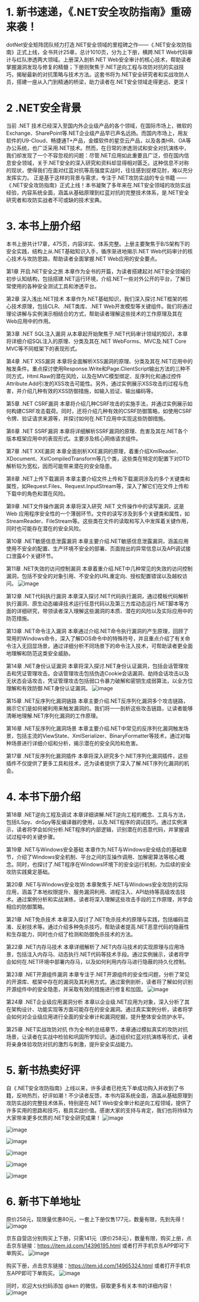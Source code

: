 # 1. 新书速递，《.NET安全攻防指南》重磅来袭！

dotNet安全矩阵团队倾力打造.NET安全领域的里程碑之作——《.NET安全攻防指南》正式上线，全书共计25章，总计1010页，分为上下册，横跨.NET Web代码审计与红队渗透两大领域。上册深入剖析.NET Web安全审计的核心技术，帮助读者掌握漏洞发现与修复的精髓；下册则聚焦于.NET逆向工程与攻防对抗的实战技巧，揭秘最新的对抗策略与技术方法。这套书将为.NET安全研究者和实战攻防人员，搭建一座从入门到精通的桥梁，助力读者在.NET安全领域走得更远、更深！

# 2 .NET安全背景
当前 .NET 技术已经深入至国内外企业级产品的各个领域，在国际市场上，微软的Exchange、SharePoint等.NET企业级产品早已声名远扬。而国内市场上，用友软件的U9-Cloud、畅捷通T+产品，金蝶软件的星空云产品，以及各类HR、OA等办公系统，也广泛采用.NET技术。然而，在日常的渗透测试和安全对抗演练中，我们却发现了一个不容忽视的问题：尽管.NET应用如此重要且广泛，但在国内信息安全领域，关于.NET安全的深入研究和资料却显得相对匮乏。这种信息不对称的现状，使得我们在面对红蓝对抗等高强度实战时，往往感到捉襟见肘，难以充分发挥实力。
正是基于这样的背景与需求，专注于.NET攻防实战的专业书籍 ——《.NET安全攻防指南》正式上线！本书凝聚了多年来在.NET安全领域的攻防实战经验，内容系统全面，涵盖从基础原理到红蓝对抗的完整技术体系，是.NET安全研究者和攻防实战者不可或缺的技术宝典。

# 3. 本书上册介绍
本书上册共计17章，475页，内容详实、体系完整。上册主要聚焦于B/S架构下的安全实践，结构上从.NET基础知识入手，循序渐进地揭示.NET Web代码审计的核心技术与攻防思路，帮助读者全面掌握.NET Web应用的安全要点。

第1章 开启.NET安全之旅
本章作为全书的开篇，为读者搭建起对.NET安全领域的初步认知结构，包括搭建.NET运行环境，介绍.NET一些对外公开的平台，了解日常使用的各种安全测试工具和渗透平台。

第2章 深入浅出.NET技术
本章作为.NET基础知识，我们深入探讨.NET框架的核心技术原理，包括CLR、.NET类库、.NET Web开发模型等关键组件。我们将通过理论讲解与实例演示相结合的方式，帮助读者理解这些技术的工作原理及其在Web应用中的作用。

第3章 .NET SQL注入漏洞
从本章起开始聚焦于.NET代码审计领域的知识，本章将详细介绍SQL注入的原理、分类及其在.NET WebForms、MVC及.NET Core MVC等不同框架下的表现形式。

第4章 .NET XSS漏洞
本章将全面解析XSS漏洞的原理、分类及其在.NET应用中的触发条件。重点探讨使用Response.Write和Page.ClientScript输出方法的三种不同方式，Html.Raw的潜在风险，以及在MVC模型绑定、反序列化和通过控件Attribute.Add引发的XSS攻击可能性。另外，通过实例展示XSS攻击的过程与危害，并介绍几种有效的XSS防御措施，如输入验证、输出编码等。

第5章 .NET CSRF漏洞
本章将介绍几种CSRF攻击的实施手法，并通过实例展示如何构建CSRF攻击载荷。同时，还将介绍几种有效的CSRF防御策略，如使用CSRF令牌、验证请求来源等，并探讨如何在.NET应用中实现这些防御措施。

第6章 .NET SSRF漏洞
本章将详细解析SSRF漏洞的原理、危害及其在.NET各个版本框架应用中的表现形式。主要涉及核心网络请求组件。

第7章 .NET XXE漏洞
本章全面剖析XXE漏洞的原理，着重介绍XmlReader、XDocument、XslCompiledTransform等几个类，这些类在特定的配置下对DTD解析较为宽松，因而可能带来潜在的安全隐患。

第8章 .NET上传下载漏洞
本章主要介绍文件上传和下载漏洞涉及的多个关键类和属性，如Request.Files、Request.InputStream等，深入了解它们在文件上传和下载中的角色和潜在风险。

第9章 .NET文件操作漏洞
本章将深入研究 .NET 文件操作中的读写漏洞，这是 Web 应用程序安全性的一个薄弱环节。文件的读写涉及到多个关键类和属性，如StreamReader、FileStream等。这些类在文件的读取和写入中发挥着关键作用，同时也可能存在潜在的安全风险。

第10章 .NET敏感信息泄露漏洞
本章主要介绍.NET敏感信息泄露漏洞，涵盖应用使用不安全的配置、生产环境不安全的部署、页面抛出的异常信息以及API调试接口泄露4个关键环节。

第11章 .NET失效的访问控制漏洞
本章着重介绍.NET中几种常见的失效的访问控制漏洞，包括不安全的对象引用、不安全的URL重定向、授权配置错误以及越权访问。
![image](https://github.com/user-attachments/assets/866eb921-fbb1-46a7-8f42-472350b161e1)

第12章 .NET代码执行漏洞
本章深入探讨.NET代码执行漏洞，通过模板代码解析执行漏洞、原生动态编译技术运行任意代码以及第三方库动态运行.NET脚本等方面的详细研究，带领读者深入理解这些漏洞的本质、潜在的风险以及实际应用中的防范措施。

第13章 .NET命令注入漏洞
本章通过介绍.NET命令执行漏洞的产生原理，回顾了常用的Windows命令，深入了解DOS命令中的特殊符号，并且重点介绍了有关命令注入无回显场景，通过详细分析不同场景下的命令注入技术，可帮助读者更全面地理解和防范这类安全威胁。

第14章 .NET身份认证漏洞
本章将深入探讨.NET身份认证漏洞，包括会话管理攻击和凭证管理攻击。会话管理攻击包括伪造Cookie会话漏洞、劫持会话攻击以及无状态会话攻击，凭证管理攻击包括弱口令暴力破解和密钥生成弱算法，以全方位理解和有效防御.NET身份认证漏洞。
![image](https://github.com/user-attachments/assets/32c5ec7c-da5c-4371-acf1-93a3185fec66)

第15章 .NET反序列化漏洞链路
本章主要介绍.NET反序列化漏洞多个攻击链路，揭示它们是如何被利用来触发漏洞的。我们将一一剖析这些攻击链路，让读者能够清晰地理解.NET序列化漏洞的工作原理。

第16章 .NET反序列化漏洞场景
本章主要介绍.NET中常见的反序列化漏洞触发场景，包括主流的ViewState、XmlSerializer、BinaryFormatter等技术，通过对每种场景进行详细介绍和分析，揭示潜在的安全风险和危害。

第17章 .NET反序列化漏洞插件
本章将深入研究多个.NET序列化漏洞插件，这些插件不仅提供了更多工具和技术，还为读者提供了深入了解.NET序列化漏洞的机会。

# 4. 本书下册介绍
第18章 .NET逆向工程及调试 
本章详细讲解.NET逆向工程的概念、工具与方法，包括ILSpy、dnSpy等反编译器的使用，以及.NET程序的调试技巧。通过实例演示，读者将学会如何分析.NET程序的内部逻辑，识别潜在的恶意代码，并掌握调试过程中的关键步骤。

第19章 .NET与Windows安全基础 
本章作为.NET与Windows安全结合的基础章节，介绍了Windows安全机制、平台之间的互操作调用、加解密算法等核心概念。同时，也探讨了.NET程序在Windows环境下的安全运行机制，为后续的安全攻防实践奠定基础。

第20章 .NET与Windows安全攻防 
本章聚焦于.NET与Windows安全攻防的实际应用，涵盖了本地权限提升、服务漏洞利用、进程注入、API劫持等高级攻击技术。通过案例分析和实战演练，读者将深入理解这些攻击手段的工作原理，并学会相应的防御策略。

第21章 .NET免杀技术 
本章深入探讨了.NET免杀技术的原理与实践，包括编码混淆、反射技术等。通过介绍多种免杀技巧，帮助读者提高.NET恶意代码的隐蔽性和生存能力，同时也介绍了检测和防御免杀技术的方法。

第22章 .NET内存马技术
本章详细解析了.NET内存马技术的实现原理与应用场景，包括注入内存马、动态执行.NET代码等技术手段。通过实例展示，读者将学会如何在.NET环境中部署内存马，以及如何利用内存马进行隐蔽的持久化控制。

第23章 .NET开源组件漏洞
本章专注于.NET开源组件的安全性问题，分析了常见的开源库、框架中存在的漏洞及其利用方式。通过案例剖析，读者将了解如何识别开源组件中的安全隐患，并采取有效的措施进行修复和加固。
![image](https://github.com/user-attachments/assets/b79bb188-fbd4-4654-a25a-89868df99a58)

第24章 .NET企业级应用漏洞分析
本章以企业级.NET应用为对象，深入分析了其在架构设计、功能实现等方面可能存在的安全漏洞。通过真实案例分析，读者将学会如何对企业级应用进行全面的安全审计和漏洞挖掘，提升整体安全防护水平。

第25章 .NET实战攻防对抗
作为全书的总结章节，本章通过模拟真实的攻防对抗场景，让读者在实战中检验和巩固所学知识。通过组织红蓝对抗演练等形式，读者将亲身体验攻防对抗的激烈与刺激，提升安全实战能力。

# 5. 新书热卖好评
自《.NET安全攻防指南》上线以来，许多读者已抢先下单成功购入并收到了书籍，反响热烈，好评如潮！不少读者反馈，本书内容系统全面，涵盖从基础原理到攻防实战的完整技术体系，特别是在.NET Web安全审计和逆向工程领域，提供了许多实用的思路和技巧，极具实战价值。感谢大家的支持与肯定，我们也将持续为大家带来更多优质的.NET安全研究成果！
![image](https://github.com/user-attachments/assets/8e1b5f51-19ca-4980-9686-150782ab74d2)

![image](https://github.com/user-attachments/assets/2f60c250-2ac3-4da5-ab05-470b19c94eb0)

![image](https://github.com/user-attachments/assets/6a7b756e-148c-4751-8cb1-b8396d21551b)

![image](https://github.com/user-attachments/assets/f6421509-3072-4b74-9b36-8244ed0c283f)

![image](https://github.com/user-attachments/assets/cf6e72f8-b9bd-432f-85a3-8b497c4632e3)

![image](https://github.com/user-attachments/assets/c830919e-486f-4c56-8ddc-0ae82594100e)

# 6. 新书下单地址
原价258元，现限量优惠80元，一套上下册仅售177元，数量有限，先到先得！
![image](https://github.com/user-attachments/assets/889289fb-bd68-4d8f-96b4-80b2dd3b78cd)

京东自营店分别购买上下册，只需141元（原价258元），数量有限，购买上册，点击京东链接：https://item.jd.com/14396195.html 或者打开手机京东APP即可下单购买。
![image](https://github.com/user-attachments/assets/ef7ff236-bea2-42c7-9023-43451ad5dd0a)

购买下册，点击京东链接：https://item.jd.com/14965324.html 或者打开手机京东APP即可下单购买。
![image](https://github.com/user-attachments/assets/cce4350c-ba8d-4094-8bb1-97d75c5eaeac)

同时，欢迎大伙扫码添加 @ken 的微信，获取更多有关本书的详细内容！
![image](https://github.com/user-attachments/assets/79f12c3c-f3be-464d-bccb-cddd4e14d671)
